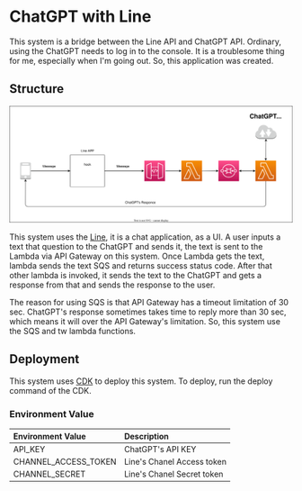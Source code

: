 # ChatGPT with Line

This system is a bridge between the Line API and ChatGPT API. 
Ordinary, using the ChatGPT needs to log in to the console. 
It is a troublesome thing for me, especially when I'm going out. 
So, this application was created.

## Structure

![structure](./img/system-structure.drawio.svg)

This system uses the [Line](https://line.me/en/), it is a chat application, as a UI. 
A user inputs a text that question to the ChatGPT and sends it, the text is sent to the Lambda via API Gateway on this system. 
Once Lambda gets the text, lambda sends the text SQS and returns success status code. 
After that other lambda is invoked, it sends the text to the ChatGPT and gets a response from that and sends the response to the user. 

The reason for using SQS is that API Gateway has a timeout limitation of 30 sec. 
ChatGPT's response sometimes takes time to reply more than 30 sec, which means it will over the API Gateway's limitation. 
So, this system use the SQS and tw lambda functions. 

## Deployment

This system uses [CDK](https://aws.amazon.com/cdk/?nc1=h_ls) to deploy this system.
To deploy, run the deploy command of the CDK.

### Environment Value

| Environment Value    | Description                |
| :------------------- | :------------------------- |
| API_KEY              | ChatGPT's API KEY          |
| CHANNEL_ACCESS_TOKEN | Line's Chanel Access token |
| CHANNEL_SECRET       | Line's Chanel Secret token |
